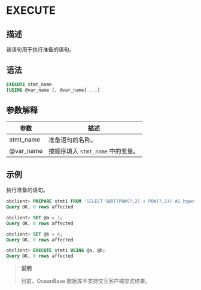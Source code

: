 # EXECUTE

## 描述

该语句用于执行准备的语句。

## 语法

```sql
EXECUTE stmt_name
[USING @var_name [, @var_name] ...]
```

## 参数解释

|    参数     |           描述            |
|-----------|-------------------------|
| stmt_name | 准备语句的名称。                |
| @var_name | 按顺序填入 `stmt_name` 中的变量。 |

## 示例

执行准备的语句。

```sql
obclient> PREPARE stmt1 FROM 'SELECT SQRT(POW(?,2) + POW(?,2)) AS hypotenuse';
Query OK, 0 rows affected 

obclient> SET @a = 3;
Query OK, 0 rows affected 

obclient> SET @b = 4;
Query OK, 0 rows affected 

obclient> EXECUTE stmt1 USING @a, @b;
Query OK, 0 rows affected 
```

>**说明**
>
>目前，OceanBase 数据库不支持交互客户端显式结果。
